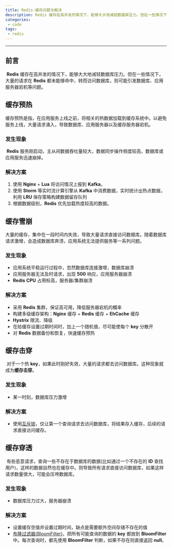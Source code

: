 ```yaml
---
title: Redis-缓存问题与解决
description: Redis 缓存在高并发的情况下，能够大大地减轻数据库压力。但在一些情况下，大量的请求在 Redis 都未能够命中，则可能引发数据库、应用服务器宕机等问题。
categories: 
 - code
tags:
 - redis
---
```


------

## 前言

​	**Redis** 缓存在高并发的情况下，能够大大地减轻数据库压力。但在一些情况下，大量的请求在 **Redis** 都未能够命中，转而访问数据库，则可能引发数据库、应用服务器宕机等问题。

## 缓存预热

​	缓存预热是指，在应用服务上线之前，将相关的热数据加载到缓存系统中。以避免服务上线，大量请求涌入，导致数据库、应用服务器以及缓存服务器宕机。

### 发生现象

​	**Redis** 服务刚启动，主从间数据吞吐量较大，数据同步操作频度较高，数据库或应用服务迅速崩掉。

### 解决方案

1. 使用 **Nginx** + **Lua** 将访问情况上报到 **Kafka**。
2. 使用 **Storm** 等实时流计算引擎从 **Kafka** 中消费数据，实时统计出热点数据，利用 **LRU** 保存策略构建数据留存队列
3. 根据数据级别，**Redis** 优先加载热度较高的数据。

## 缓存雪崩

​	大量的缓存，集中在一段时间内失效，导致大量请求直接访问数据库。随着数据库请求激增，会造成数据库奔溃，应用系统无法提供服务等一系列问题。

### 发生现象

- 应用系统平稳运行过程中，忽然数据库连接激增，数据库崩溃
- 应用服务器无法及时请求，出现 **500** 响应，应用服务器崩溃
- **Redis** **CPU** 占用标高，服务器/集群崩溃

### 解决方案

- 采用 **Redis** 集群，保证高可用，降低服务器宕机的概率
- 构建多级缓存架构：**Nginx** 缓存 + **Redis** 缓存 + **EhCache** 缓存
-  **Hystrix** 限流、降级
- 在给缓存设置过期时间时，加上一个随机值，尽可能使每个 **key** 分散开
- 对 **Redis** 数据备份和恢复，快速缓存预热

## 缓存击穿

​	对于一个热 **key**，如果此时刚好失效，大量的请求都去访问数据库。这种现象就成为**缓存击穿**。

### 发生现象

- 某一时刻，数据库压力激增

### 解决方案

- 使用[互斥锁](https://found.guolanren.online/code/2020/03/16/Redis-%E5%88%86%E5%B8%83%E5%BC%8F%E9%94%81/)，仅让第一个查询请求去访问数据库，将结果存入缓存，后续的请求直接访问缓存。

## 缓存穿透

​	有些恶意请求，查询一些不存在于数据库的数据(比如通过一个不存在的 **ID** 查找用户)，这样的数据自然也在缓存中。则导致所有请求直接访问数据库，如果这样请求数量很大，可能会压垮数据库。

### 发生现象

- 数据库压力过大，服务器崩溃

### 解决方案

- 设置缓存空值并设置过期时间，缺点是需要额外空间存储不存在的值
- [布隆过滤器(BloomFilter)]()，把所有可能查询的数据的 **key** 都放到 **BloomFilter** 中。每次查询时，都先使用 **BloomFilter** 判断，如果不存在则直接返回 **null**。